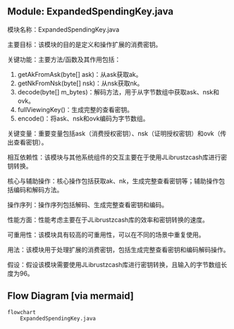 ## Module: ExpandedSpendingKey.java
模块名称：ExpandedSpendingKey.java

主要目标：该模块的目的是定义和操作扩展的消费密钥。

关键功能：主要方法/函数及其作用包括：
1. getAkFromAsk(byte[] ask)：从ask获取ak。
2. getNkFromNsk(byte[] nsk)：从nsk获取nk。
3. decode(byte[] m_bytes)：解码方法，用于从字节数组中获取ask、nsk和ovk。
4. fullViewingKey()：生成完整的查看密钥。
5. encode()：将ask、nsk和ovk编码为字节数组。

关键变量：重要变量包括ask（消费授权密钥）、nsk（证明授权密钥）和ovk（传出查看密钥）。

相互依赖性：该模块与其他系统组件的交互主要在于使用JLibrustzcash库进行密钥转换。

核心与辅助操作：核心操作包括获取ak、nk，生成完整查看密钥等；辅助操作包括编码和解码方法。

操作序列：操作序列包括解码、生成完整查看密钥和编码。

性能方面：性能考虑主要在于JLibrustzcash库的效率和密钥转换的速度。

可重用性：该模块具有较高的可重用性，可以在不同的场景中重复使用。

用法：该模块用于处理扩展的消费密钥，包括生成完整查看密钥和编码解码操作。

假设：假设该模块需要使用JLibrustzcash库进行密钥转换，且输入的字节数组长度为96。
## Flow Diagram [via mermaid]
```mermaid
flowchart
    ExpandedSpendingKey.java
```
